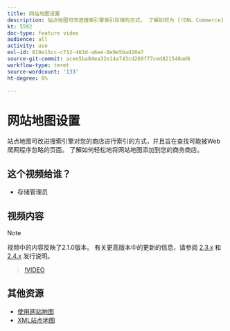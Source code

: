 ```yaml
---
title: 网站地图设置
description: 站点地图可改进搜索引擎索引存储的方式。 了解如何为 [!DNL Commerce] 存储在管理员中。
kt: 5592
doc-type: feature video
audience: all
activity: use
exl-id: 819e15cc-c712-463d-a6ee-0e9e5bad20e7
source-git-commit: acee5ba84ea32e14a743cd269f77ced821548ad6
workflow-type: tm+mt
source-wordcount: '133'
ht-degree: 0%

---
```


# 网站地图设置

站点地图可改进搜索引擎对您的商店进行索引的方式，并且旨在查找可能被Web爬网程序忽略的页面。 了解如何轻松地将网站地图添加到您的商务商店。

## 这个视频给谁？

- 存储管理员

## 视频内容

>[!NOTE]
>
>视频中的内容反映了2.1.0版本。 有关更高版本中的更新的信息，请参阅 [2.3.x](https://devdocs.magento.com/guides/v2.3/release-notes/bk-release-notes.html) 和 [2.4.x](https://devdocs.magento.com/guides/v2.4/release-notes/bk-release-notes.html) 发行说明。

>[!VIDEO](https://video.tv.adobe.com/v/35748?quality=12&learn=on)

## 其他资源

- [使用网站地图](https://docs.magento.com/user-guide/marketing/sitemap-xml.html)
- [XML站点地图](https://docs.magento.com/user-guide/configuration/catalog/xml-sitemap.html)
